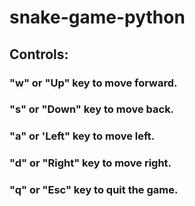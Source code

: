 # snake-game-python

## Controls:
### "w" or "Up" key to move forward.
### "s" or "Down" key to move back.
### "a" or 'Left" key to move left.
### "d" or "Right" key to move right.
### "q" or "Esc" key to quit the game.
